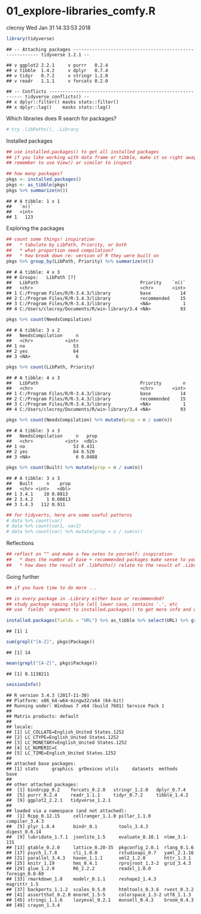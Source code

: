 01\_explore-libraries\_comfy.R
================
clecroy
Wed Jan 31 14:33:53 2018

``` r
library(tidyverse)
```

    ## -- Attaching packages --------------------------------------------------------- tidyverse 1.2.1 --

    ## v ggplot2 2.2.1     v purrr   0.2.4
    ## v tibble  1.4.2     v dplyr   0.7.4
    ## v tidyr   0.7.2     v stringr 1.2.0
    ## v readr   1.1.1     v forcats 0.2.0

    ## -- Conflicts ------------------------------------------------------------ tidyverse_conflicts() --
    ## x dplyr::filter() masks stats::filter()
    ## x dplyr::lag()    masks stats::lag()

Which libraries does R search for packages?

``` r
# try .libPaths(), .Library
```

Installed packages

``` r
## use installed.packages() to get all installed packages
## if you like working with data frame or tibble, make it so right away!
## remember to use View() or similar to inspect

## how many packages?
pkgs <- installed.packages()
pkgs <- as_tibble(pkgs)
pkgs %>% summarize(n())
```

    ## # A tibble: 1 x 1
    ##   `n()`
    ##   <int>
    ## 1   123

Exploring the packages

``` r
## count some things! inspiration
##   * tabulate by LibPath, Priority, or both
##   * what proportion need compilation?
##   * how break down re: version of R they were built on
pkgs %>% group_by(LibPath, Priority) %>% summarize(n())
```

    ## # A tibble: 4 x 3
    ## # Groups:   LibPath [?]
    ##   LibPath                                      Priority    `n()`
    ##   <chr>                                        <chr>       <int>
    ## 1 C:/Program Files/R/R-3.4.3/library           base           14
    ## 2 C:/Program Files/R/R-3.4.3/library           recommended    15
    ## 3 C:/Program Files/R/R-3.4.3/library           <NA>            1
    ## 4 C:/Users/clecroy/Documents/R/win-library/3.4 <NA>           93

``` r
pkgs %>% count(NeedsCompilation)
```

    ## # A tibble: 3 x 2
    ##   NeedsCompilation     n
    ##   <chr>            <int>
    ## 1 no                  53
    ## 2 yes                 64
    ## 3 <NA>                 6

``` r
pkgs %>% count(LibPath, Priority)
```

    ## # A tibble: 4 x 3
    ##   LibPath                                      Priority        n
    ##   <chr>                                        <chr>       <int>
    ## 1 C:/Program Files/R/R-3.4.3/library           base           14
    ## 2 C:/Program Files/R/R-3.4.3/library           recommended    15
    ## 3 C:/Program Files/R/R-3.4.3/library           <NA>            1
    ## 4 C:/Users/clecroy/Documents/R/win-library/3.4 <NA>           93

``` r
pkgs %>% count(NeedsCompilation) %>% mutate(prop = n / sum(n))
```

    ## # A tibble: 3 x 3
    ##   NeedsCompilation     n   prop
    ##   <chr>            <int>  <dbl>
    ## 1 no                  53 0.431 
    ## 2 yes                 64 0.520 
    ## 3 <NA>                 6 0.0488

``` r
pkgs %>% count(Built) %>% mutate(prop = n / sum(n))
```

    ## # A tibble: 3 x 3
    ##   Built     n    prop
    ##   <chr> <int>   <dbl>
    ## 1 3.4.1    10 0.0813 
    ## 2 3.4.2     1 0.00813
    ## 3 3.4.3   112 0.911

``` r
## for tidyverts, here are some useful patterns
# data %>% count(var)
# data %>% count(var1, var2)
# data %>% count(var) %>% mutate(prop = n / sum(n))
```

Reflections

``` r
## reflect on ^^ and make a few notes to yourself; inspiration
##   * does the number of base + recommended packages make sense to you?
##   * how does the result of .libPaths() relate to the result of .Library?
```

Going further

``` r
## if you have time to do more ...

## is every package in .Library either base or recommended?
## study package naming style (all lower case, contains '.', etc
## use `fields` argument to installed.packages() to get more info and use it!

installed.packages(fields = "URL") %>% as_tibble %>% select(URL) %>% grep(pattern = "github")
```

    ## [1] 1

``` r
sum(grepl("[A-Z]", pkgs$Package))
```

    ## [1] 14

``` r
mean(grepl("[A-Z]", pkgs$Package))
```

    ## [1] 0.1138211

``` r
sessionInfo()
```

    ## R version 3.4.3 (2017-11-30)
    ## Platform: x86_64-w64-mingw32/x64 (64-bit)
    ## Running under: Windows 7 x64 (build 7601) Service Pack 1
    ## 
    ## Matrix products: default
    ## 
    ## locale:
    ## [1] LC_COLLATE=English_United States.1252 
    ## [2] LC_CTYPE=English_United States.1252   
    ## [3] LC_MONETARY=English_United States.1252
    ## [4] LC_NUMERIC=C                          
    ## [5] LC_TIME=English_United States.1252    
    ## 
    ## attached base packages:
    ## [1] stats     graphics  grDevices utils     datasets  methods   base     
    ## 
    ## other attached packages:
    ##  [1] bindrcpp_0.2    forcats_0.2.0   stringr_1.2.0   dplyr_0.7.4    
    ##  [5] purrr_0.2.4     readr_1.1.1     tidyr_0.7.2     tibble_1.4.2   
    ##  [9] ggplot2_2.2.1   tidyverse_1.2.1
    ## 
    ## loaded via a namespace (and not attached):
    ##  [1] Rcpp_0.12.15     cellranger_1.1.0 pillar_1.1.0     compiler_3.4.3  
    ##  [5] plyr_1.8.4       bindr_0.1        tools_3.4.3      digest_0.6.14   
    ##  [9] lubridate_1.7.1  jsonlite_1.5     evaluate_0.10.1  nlme_3.1-131    
    ## [13] gtable_0.2.0     lattice_0.20-35  pkgconfig_2.0.1  rlang_0.1.6     
    ## [17] psych_1.7.8      cli_1.0.0        rstudioapi_0.7   yaml_2.1.16     
    ## [21] parallel_3.4.3   haven_1.1.1      xml2_1.2.0       httr_1.3.1      
    ## [25] knitr_1.19       hms_0.4.1        rprojroot_1.3-2  grid_3.4.3      
    ## [29] glue_1.2.0       R6_2.2.2         readxl_1.0.0     foreign_0.8-69  
    ## [33] rmarkdown_1.8    modelr_0.1.1     reshape2_1.4.3   magrittr_1.5    
    ## [37] backports_1.1.2  scales_0.5.0     htmltools_0.3.6  rvest_0.3.2     
    ## [41] assertthat_0.2.0 mnormt_1.5-5     colorspace_1.3-2 utf8_1.1.3      
    ## [45] stringi_1.1.6    lazyeval_0.2.1   munsell_0.4.3    broom_0.4.3     
    ## [49] crayon_1.3.4
